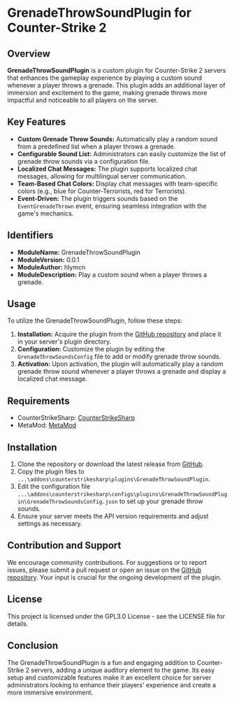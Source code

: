 # GrenadeThrowSoundPlugin for Counter-Strike 2

## Overview

**GrenadeThrowSoundPlugin** is a custom plugin for Counter-Strike 2 servers that enhances the gameplay experience by playing a custom sound whenever a player throws a grenade. This plugin adds an additional layer of immersion and excitement to the game, making grenade throws more impactful and noticeable to all players on the server.

## Key Features

- **Custom Grenade Throw Sounds:** Automatically play a random sound from a predefined list when a player throws a grenade.
- **Configurable Sound List:** Administrators can easily customize the list of grenade throw sounds via a configuration file.
- **Localized Chat Messages:** The plugin supports localized chat messages, allowing for multilingual server communication.
- **Team-Based Chat Colors:** Display chat messages with team-specific colors (e.g., blue for Counter-Terrorists, red for Terrorists).
- **Event-Driven:** The plugin triggers sounds based on the `EventGrenadeThrown` event, ensuring seamless integration with the game's mechanics.

## Identifiers

- **ModuleName:** GrenadeThrowSoundPlugin  
- **ModuleVersion:** 0.0.1  
- **ModuleAuthor:** hlymcn  
- **ModuleDescription:** Play a custom sound when a player throws a grenade.

## Usage

To utilize the GrenadeThrowSoundPlugin, follow these steps:

1. **Installation:** Acquire the plugin from the [GitHub repository](https://github.com/hlymcn/GrenadeThrowSoundPlugin) and place it in your server's plugin directory.
2. **Configuration:** Customize the plugin by editing the `GrenadeThrowSoundsConfig` file to add or modify grenade throw sounds.
3. **Activation:** Upon activation, the plugin will automatically play a random grenade throw sound whenever a player throws a grenade and display a localized chat message.

## Requirements

- CounterStrikeSharp: [CounterStrikeSharp](https://github.com/roflmuffin/CounterStrikeSharp)  
- MetaMod: [MetaMod](https://www.metamodsource.net/downloads.php?branch=dev)

## Installation

1. Clone the repository or download the latest release from [GitHub](https://github.com/hlymcn/GrenadeThrowSoundPlugin).
2. Copy the plugin files to `...\addons\counterstrikesharp\plugins\GrenadeThrowSoundPlugin`.
3. Edit the configuration file `...\addons\counterstrikesharp\configs\plugins\GrenadeThrowSoundPlugin\GrenadeThrowSoundsConfig.json` to set up your grenade throw sounds.
4. Ensure your server meets the API version requirements and adjust settings as necessary.

## Contribution and Support

We encourage community contributions. 
For suggestions or to report issues, please submit a pull request or open an issue on the [GitHub repository](https://github.com/hlymcn/GrenadeThrowSoundPlugin). Your input is crucial for the ongoing development of the plugin.

## License

This project is licensed under the GPL3.0 License - see the LICENSE file for details.

## Conclusion

The GrenadeThrowSoundPlugin is a fun and engaging addition to Counter-Strike 2 servers, adding a unique auditory element to the game. Its easy setup and customizable features make it an excellent choice for server administrators looking to enhance their players' experience and create a more immersive environment.
